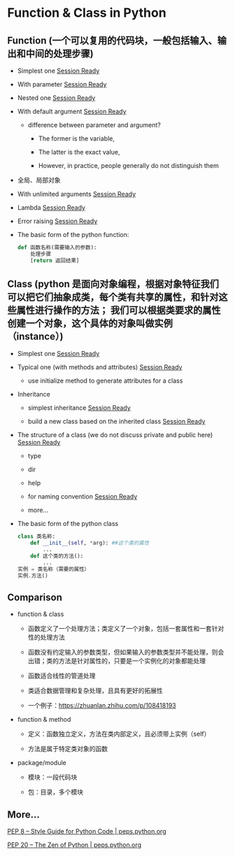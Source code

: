 # Function & Class in Python

## Function (一个可以复用的代码块，一般包括输入、输出和中间的处理步骤)

- Simplest one [Session Ready](https://campus.datacamp.com/courses/python-data-science-toolbox-part-1/writing-your-own-functions?ex=4)

- With parameter [Session Ready](https://campus.datacamp.com/courses/python-data-science-toolbox-part-1/writing-your-own-functions?ex=10)

- Nested one [Session Ready](https://campus.datacamp.com/courses/python-data-science-toolbox-part-1/default-arguments-variable-length-arguments-and-scope?ex=6)

- With default argument [Session Ready](https://campus.datacamp.com/courses/python-data-science-toolbox-part-1/default-arguments-variable-length-arguments-and-scope?ex=11)
  
  - difference between parameter and argument?
    
    - The former is the variable,
    
    - The latter is the exact value,
    
    - However, in practice, people generally do not distinguish them

- 全局、局部对象

- With unlimited arguments [Session Ready](https://campus.datacamp.com/courses/python-data-science-toolbox-part-1/default-arguments-variable-length-arguments-and-scope?ex=12)

- Lambda [Session Ready](https://campus.datacamp.com/courses/python-data-science-toolbox-part-1/lambda-functions-and-error-handling?ex=3)

- Error raising [Session Ready](https://campus.datacamp.com/courses/python-data-science-toolbox-part-1/lambda-functions-and-error-handling?ex=10)

- The basic form of the python function:
  
  ```python
  def 函数名称(需要输入的参数):
      处理步骤
      [return 返回结果]
  ```

## Class (python 是面向对象编程，根据对象特征我们可以把它们抽象成类，每个类有共享的属性，和针对这些属性进行操作的方法； 我们可以根据类要求的属性创建一个对象，这个具体的对象叫做实例（instance）)

- Simplest one [Session Ready](https://campus.datacamp.com/courses/object-oriented-programming-in-python/oop-fundamentals?ex=6)

- Typical one (with methods and attributes) [Session Ready](https://campus.datacamp.com/courses/object-oriented-programming-in-python/oop-fundamentals?ex=10)
  
  - use initialize method to generate attributes for a class

- Inheritance
  
  - simplest inheritance [Session Ready](https://campus.datacamp.com/courses/object-oriented-programming-in-python/inheritance-and-polymorphism?ex=7)
  
  - build a new class based on the inherited class [Session Ready](https://campus.datacamp.com/courses/object-oriented-programming-in-python/inheritance-and-polymorphism?ex=9)

- The structure of a class (we do not discuss private and public here) [Session Ready](https://campus.datacamp.com/courses/object-oriented-programming-in-python/oop-fundamentals?ex=3)
  
  - type
  
  - dir
  
  - help
  
  - for naming convention [Session Ready](https://campus.datacamp.com/courses/object-oriented-programming-in-python/best-practices-of-class-design?ex=5)
  
  - more... 

- The basic form of the python class
  
  ```python
  class 类名称:
      def __init__(self, *arg): ##这个类的属性
          ...
      def 这个类的方法():
          ...
  实例 = 类名称（需要的属性）
  实例.方法()        
  ```

## Comparison

- function & class
  
  - 函数定义了一个处理方法；类定义了一个对象，包括一套属性和一套针对性的处理方法
  
  - 函数没有约定输入的参数类型，但如果输入的参数类型并不能处理，则会出错；类的方法是针对属性的，只要是一个实例化的对象都能处理
  
  - 函数适合线性的管道处理
  
  - 类适合数据管理和复杂处理，且具有更好的拓展性
  
  - 一个例子：https://zhuanlan.zhihu.com/p/108418193

- function & method
  
  - 定义：函数独立定义，方法在类内部定义，且必须带上实例（self）
  
  - 方法是属于特定类对象的函数

- package/module
  
  - 模块：一段代码块
  
  - 包：目录，多个模块

## More...

[PEP 8 – Style Guide for Python Code | peps.python.org](https://peps.python.org/pep-0008/)

[PEP 20 – The Zen of Python | peps.python.org](https://peps.python.org/pep-0020/)




